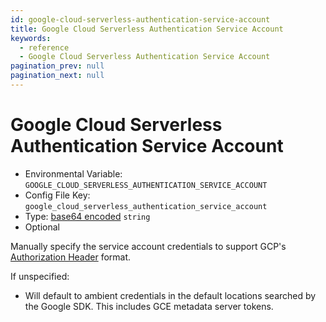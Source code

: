 ```yaml
---
id: google-cloud-serverless-authentication-service-account
title: Google Cloud Serverless Authentication Service Account
keywords:
  - reference
  - Google Cloud Serverless Authentication Service Account
pagination_prev: null
pagination_next: null
---
```


# Google Cloud Serverless Authentication Service Account

- Environmental Variable: `GOOGLE_CLOUD_SERVERLESS_AUTHENTICATION_SERVICE_ACCOUNT`
- Config File Key: `google_cloud_serverless_authentication_service_account`
- Type: [base64 encoded](https://en.wikipedia.org/wiki/Base64) `string`
- Optional

Manually specify the service account credentials to support GCP's [Authorization Header](https://cloud.google.com/run/docs/authenticating/service-to-service) format.

If unspecified:

- Will default to ambient credentials in the default locations searched by the Google SDK. This includes GCE metadata server tokens.

